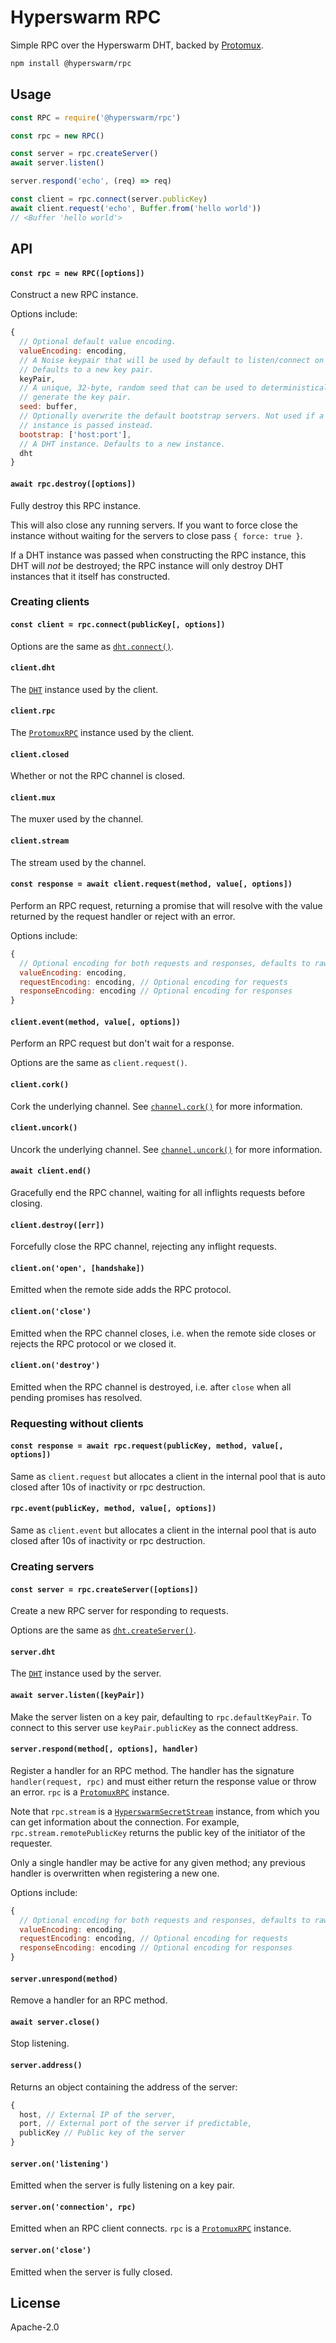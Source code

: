 # Hyperswarm RPC

Simple RPC over the Hyperswarm DHT, backed by [Protomux](https://github.com/mafintosh/protomux).

```sh
npm install @hyperswarm/rpc
```

## Usage

```js
const RPC = require('@hyperswarm/rpc')

const rpc = new RPC()

const server = rpc.createServer()
await server.listen()

server.respond('echo', (req) => req)

const client = rpc.connect(server.publicKey)
await client.request('echo', Buffer.from('hello world'))
// <Buffer 'hello world'>
```

## API

#### `const rpc = new RPC([options])`

Construct a new RPC instance.

Options include:

```js
{
  // Optional default value encoding.
  valueEncoding: encoding,
  // A Noise keypair that will be used by default to listen/connect on the DHT.
  // Defaults to a new key pair.
  keyPair,
  // A unique, 32-byte, random seed that can be used to deterministically 
  // generate the key pair.
  seed: buffer,
  // Optionally overwrite the default bootstrap servers. Not used if a DHT
  // instance is passed instead.
  bootstrap: ['host:port'],
  // A DHT instance. Defaults to a new instance.
  dht
}
```

#### `await rpc.destroy([options])`

Fully destroy this RPC instance.

This will also close any running servers. If you want to force close the instance without waiting for the servers to close pass `{ force: true }`.

If a DHT instance was passed when constructing the RPC instance, this DHT will *not* be destroyed; the RPC instance will only destroy DHT instances that it itself has constructed.

### Creating clients

#### `const client = rpc.connect(publicKey[, options])`

Options are the same as [`dht.connect()`](https://github.com/holepunchto/hyperdht#const-encryptedconnection--nodeconnectremotepublickey-options).

#### `client.dht`

The [`DHT`](https://github.com/holepunchto/hyperdht#api) instance used by the client.

#### `client.rpc`

The [`ProtomuxRPC`](https://github.com/holepunchto/protomux-rpc#api) instance used by the client.

#### `client.closed`

Whether or not the RPC channel is closed.

#### `client.mux`

The muxer used by the channel.

#### `client.stream`

The stream used by the channel.

#### `const response = await client.request(method, value[, options])`

Perform an RPC request, returning a promise that will resolve with the value returned by the request handler or reject with an error.

Options include:

```js
{
  // Optional encoding for both requests and responses, defaults to raw
  valueEncoding: encoding,
  requestEncoding: encoding, // Optional encoding for requests
  responseEncoding: encoding // Optional encoding for responses
}
```

#### `client.event(method, value[, options])`

Perform an RPC request but don't wait for a response.

Options are the same as `client.request()`.

#### `client.cork()`

Cork the underlying channel. See [`channel.cork()`](https://github.com/mafintosh/protomux#channelcork) for more information.

#### `client.uncork()`

Uncork the underlying channel. See [`channel.uncork()`](https://github.com/mafintosh/protomux#channeluncork) for more information.

#### `await client.end()`

Gracefully end the RPC channel, waiting for all inflights requests before closing.

#### `client.destroy([err])`

Forcefully close the RPC channel, rejecting any inflight requests.

#### `client.on('open', [handshake])`

Emitted when the remote side adds the RPC protocol.

#### `client.on('close')`

Emitted when the RPC channel closes, i.e. when the remote side closes or rejects the RPC protocol or we closed it.

#### `client.on('destroy')`

Emitted when the RPC channel is destroyed, i.e. after `close` when all pending promises has resolved.

### Requesting without clients

#### `const response = await rpc.request(publicKey, method, value[, options])`

Same as `client.request` but allocates a client in the internal pool that is auto closed after 10s of inactivity or rpc destruction.

#### `rpc.event(publicKey, method, value[, options])`

Same as `client.event` but allocates a client in the internal pool that is auto closed after 10s of inactivity or rpc destruction.

### Creating servers

#### `const server = rpc.createServer([options])`

Create a new RPC server for responding to requests.

Options are the same as [`dht.createServer()`](https://github.com/holepunchto/hyperdht#const-server--nodecreateserveroptions-onconnection).

#### `server.dht`

The [`DHT`](https://github.com/holepunchto/hyperdht#api) instance used by the server.

#### `await server.listen([keyPair])`

Make the server listen on a key pair, defaulting to `rpc.defaultKeyPair`. To connect to this server use `keyPair.publicKey` as the connect address.

#### `server.respond(method[, options], handler)`

Register a handler for an RPC method. The handler has the signature `handler(request, rpc)` and must either return the response value or throw an error. `rpc` is a [`ProtomuxRPC`](https://github.com/holepunchto/protomux-rpc#api) instance.

Note that `rpc.stream` is a [`HyperswarmSecretStream`](https://github.com/holepunchto/hyperswarm-secret-stream) instance, from which you can get information about the connection. For example, `rpc.stream.remotePublicKey` returns the public key of the initiator of the requester.

Only a single handler may be active for any given method; any previous handler is overwritten when registering a new one.

Options include:

```js
{
  // Optional encoding for both requests and responses, defaults to raw
  valueEncoding: encoding,
  requestEncoding: encoding, // Optional encoding for requests
  responseEncoding: encoding // Optional encoding for responses
}
```

#### `server.unrespond(method)`

Remove a handler for an RPC method.

#### `await server.close()`

Stop listening.

#### `server.address()`

Returns an object containing the address of the server:

```js
{
  host, // External IP of the server,
  port, // External port of the server if predictable,
  publicKey // Public key of the server
}
```

#### `server.on('listening')`

Emitted when the server is fully listening on a key pair.

#### `server.on('connection', rpc)`

Emitted when an RPC client connects. `rpc` is a [`ProtomuxRPC`](https://github.com/holepunchto/protomux-rpc#api) instance.

#### `server.on('close')`

Emitted when the server is fully closed.

## License

Apache-2.0

